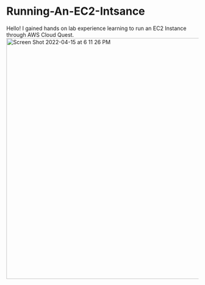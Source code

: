 # Running-An-EC2-Intsance
Hello! I gained hands on lab experience learning to run an EC2 Instance through AWS Cloud Quest. 
<img width="629" alt="Screen Shot 2022-04-15 at 6 11 26 PM" src="https://user-images.githubusercontent.com/28788919/163648452-3b52efbf-ac97-4b84-a2be-9998a231cb2d.png">
